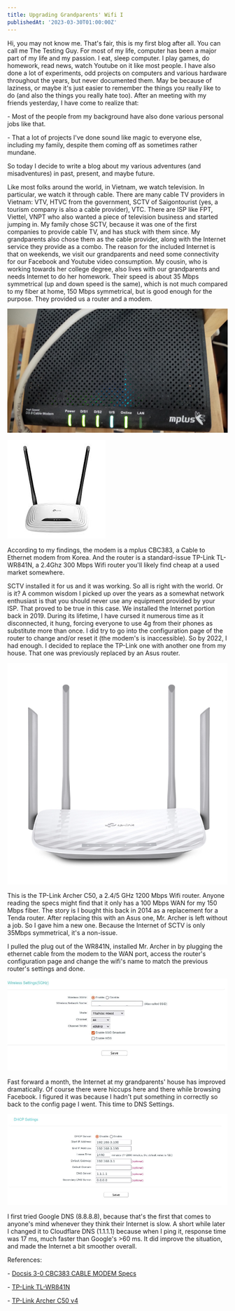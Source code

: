 ```yaml
---
title: Upgrading Grandparents' Wifi I
publishedAt: '2023-03-30T01:00:00Z'
---
```

Hi, you may not know me. That's fair, this is my first blog after all.
You can call me The Testing Guy. For most of my life, computer has been
a major part of my life and my passion. I eat, sleep computer. I play
games, do homework, read news, watch Youtube on it like most people. I
have also done a lot of experiments, odd projects on computers and
various hardware throughout the years, but never documented them. May be
because of laziness, or maybe it's just easier to remember the things
you really like to do (and also the things you really hate too). After
an meeting with my friends yesterday, I have come to realize that:

\- Most of the people from my background have also done various personal
jobs like that.

\- That a lot of projects I've done sound like magic to everyone else,
including my family, despite them coming off as sometimes rather
mundane.

So today I decide to write a blog about my various adventures (and
misadventures) in past, present, and maybe future.

Like most folks around the world, in Vietnam, we watch television. In
particular, we watch it through cable. There are many cable TV providers
in Vietnam: VTV, HTVC from the government, SCTV of Saigontourist (yes, a
tourism company is also a cable provider), VTC. There are ISP like FPT,
Viettel, VNPT who also wanted a piece of television business and started
jumping in. My family chose SCTV, because it was one of the first
companies to provide cable TV, and has stuck with them since. My
grandparents also chose them as the cable provider, along with the
Internet service they provide as a combo. The reason for the included
Internet is that on weekends, we visit our grandparents and need some
connectivity for our Facebook and Youtube video consumption. My cousin,
who is working towards her college degree, also lives with our
grandparents and needs Internet to do her homework. Their speed is about
35 Mbps symmetrical (up and down speed is the same), which is not much
compared to my fiber at home, 150 Mbps symmetrical, but is good enough
for the purpose. They provided us a router and a modem.

![](/images/blog/230330-1/IMG_20230330_085715_959.jpg)

![](/images/blog/230330-1/IMG_20230303_143405_861.jpg)

According to my findings, the modem is a mplus CBC383, a Cable to
Ethernet modem from Korea. And the router is a standard-issue TP-Link
TL-WR841N, a 2.4Ghz 300 Mbps Wifi router you'll likely find cheap at a
used market somewhere.

SCTV installed it for us and it was working. So all is right with the
world. Or is it? A common wisdom I picked up over the years as a
somewhat network enthusiast is that you should never use any equipment
provided by your ISP. That proved to be true in this case. We installed
the Internet portion back in 2019. During its lifetime, I have cursed it
numerous time as it disconnected, it hung, forcing everyone to use 4g
from their phones as substitute more than once. I did try to go into the
configuration page of the router to change and/or reset it (the modem's
is inaccessible). So by 2022, I had enough. I decided to replace the
TP-Link one with another one from my house. That one was previously
replaced by an Asus router.

![](public/images/blog/230330-1/Archer-C50_UN_4.0-01_normal_1515392726561m.jpg)

This is the TP-Link Archer C50, a 2.4/5 GHz 1200 Mbps Wifi router.
Anyone reading the specs might find that it only has a 100 Mbps WAN for
my 150 Mbps fiber. The story is I bought this back in 2014 as a
replacement for a Tenda router. After replacing this with an Asus one,
Mr. Archer is left without a job. So I gave him a new one. Because the
Internet of SCTV is only 35Mbps symmetrical, it's a non-issue.

I pulled the plug out of the WR841N, installed Mr. Archer in by plugging
the ethernet cable from the modem to the WAN port, access the router's
configuration page and change the wifi's name to match the previous
router's settings and done.

![](/images/blog/230330-1/config-ac50-ap.jpg)

Fast forward a month, the Internet at my grandparents' house has
improved dramatically. Of course there were hiccups here and there while
browsing Facebook. I figured it was because I hadn't put something in
correctly so back to the config page I went. This time to DNS Settings.

![](/images/blog/230330-1/config-ac50-dhcp.jpg)

I first tried Google DNS (8.8.8.8), because that's the first that comes
to anyone's mind whenever they think their Internet is slow. A short
while later I changed it to Cloudflare DNS (1.1.1.1) because when I ping
it, response time was 17 ms, much faster than Google's \>60 ms. It did
improve the situation, and made the Internet a bit smoother overall.

References:

\- [Docsis 3-0 CBC383 CABLE MODEM
Specs](https://www.tradekorea.com/product/detail/P621075/Docsis-3-0-CBC383-CABLE-MODEM.html)

\- [TP-Link
TL-WR841N](https://www.tp-link.com/vn/home-networking/wifi-router/tl-wr841n/#specifications)

\- [TP-Link Archer C50
v4](https://www.tp-link.com/vn/home-networking/wifi-router/archer-c50/v4/)
